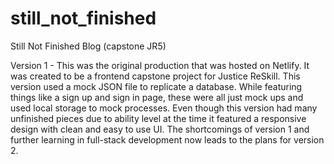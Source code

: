 # still_not_finished
Still Not Finished Blog (capstone JR5)

Version 1 - This was the original production that was hosted on Netlify. It was created to be a frontend capstone project for Justice ReSkill. This version used a mock JSON file to replicate a database. While featuring things like a sign up and sign in page, these were all just mock ups and used local storage to mock processes. Even though this version had many unfinished pieces due to ability level at the time it featured a responsive design with clean and easy to use UI. The shortcomings of version 1 and further learning in full-stack development now leads to the plans for version 2.